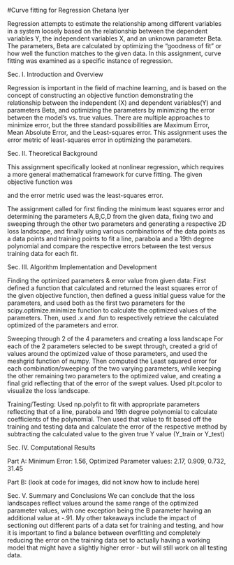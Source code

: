 #Curve fitting for Regression
Chetana Iyer 

Regression attempts to estimate the relationship among different variables in a system loosely based on the relationship between the dependent variables Y, the independent variables X, and an unknown parameter Beta. The parameters, Beta are calculated by optimizing the “goodness of fit” or how well the function matches to the given data. In this assignment, curve fitting was examined as a specific instance of regression. 

Sec. I. Introduction and Overview

Regression is important in the field of machine learning, and is based on the concept of constructing an objective function demonstrating the relationship between the independent (X)  and dependent variables(Y)  and parameters Beta, and optimizing the parameters by minimizing the error between the model’s vs. true values. There are multiple approaches to minimize error, but the three standard possibilities are Maximum Error, Mean Absolute Error, and the Least-squares error. This assignment uses the error metric of least-squares error in optimizing the parameters. 

Sec. II. Theoretical Background

This assignment specifically looked at nonlinear regression, which requires a more general mathematical framework for curve fitting. The given objective function was 

and the error metric used was the least-squares error. 

The assignment called for first finding the minimum least squares error and determining the parameters A,B,C,D from the given data, fixing two and sweeping through the other two parameters and generating a respective 2D loss landscape, and finally using various combinations of the data points as a data points and training points to fit a line, parabola and a 19th degree polynomial and compare the respective errors between the test versus training data for each fit. 

Sec. III. Algorithm Implementation and Development 

Finding the optimized parameters & error value from given data: First defined a function that calculated and returned the least squares error of the given objective function, then defined a guess initial guess value for the parameters, and used both as the first two parameters for the scipy.optimize.minimize function to calculate the optimized values of the parameters. Then, used .x and .fun to respectively retrieve the calculated optimized of the parameters and error. 

Sweeping through 2 of the 4 parameters and creating a loss landscape
		For each of the 2 parameters selected to be swept through, created a grid of values around the optimized value of those parameters, and used the meshgrid function of numpy. Then computed the Least squared error for each combination/sweeping of the two varying parameters, while keeping the other remaining two parameters to the optimized value, and creating a final grid reflecting that of the error of the swept values. Used plt.pcolor to visualize the loss landscape.

Training/Testing: Used np.polyfit to fit with appropriate parameters reflecting that of a line, parabola and 19th degree polynomial to calculate coefficients of the polynomial. Then used that value to fit based off the training and testing data and calculate the error of the respective method by subtracting the calculated value to the given true Y value (Y_train or Y_test) 


Sec. IV. Computational Results

Part A: Minimum Error: 1.56, Optimized Parameter values: 2.17, 0.909, 0.732, 31.45

Part B: (look at code for images, did not know how to include here) 

Sec. V. Summary and Conclusions
	      We can conclude that the loss landscapes reflect values around the same range of the optimized parameter values, with one exception being the B parameter having an additional value at -.91. My other takeaways include the impact of sectioning out different parts of a data set for training and testing, and how it is important to find a balance between overfitting and completely reducing the error on the training data set to actually having a working model that might have a slightly higher error - but will still work on all testing data. 







